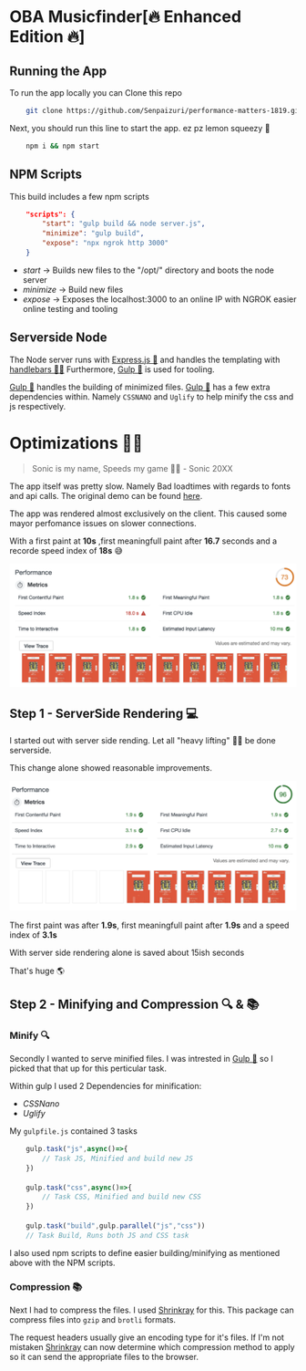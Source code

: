 # OBA Musicfinder[🔥 Enhanced Edition 🔥]

## Running the App

To run the app locally you can Clone this repo

```bash
    git clone https://github.com/Senpaizuri/performance-matters-1819.git
```

Next, you should run this line to start the app. ez pz lemon squeezy 🍋

```bash
    npm i && npm start
```
## NPM Scripts

This build includes a few npm scripts

```json
    "scripts": {
        "start": "gulp build && node server.js",
        "minimize": "gulp build",
        "expose": "npx ngrok http 3000"
    }
```

* *start* -> Builds new files to the "/opt/" directory and boots the node server
* *minimize* -> Build new files
* *expose* -> Exposes the localhost:3000 to an online IP with NGROK easier online testing and tooling

## Serverside Node

The Node server runs with [Express.js 🚅](https://expressjs.com/) and handles the templating with [handlebars 👨🏻](https://handlebarsjs.com/)
Furthermore, [Gulp 🍹](https://gulpjs.com/) is used for tooling.

[Gulp 🍹](https://gulpjs.com/) handles the building of minimized files.
[Gulp 🍹](https://gulpjs.com/) has a few extra dependencies within.
Namely `CSSNANO` and `Uglify` to help minify the css and js respectively.

# Optimizations 🏃🏻

> Sonic is my name, Speeds my game 🏃🏻 - Sonic 20XX

The app itself was pretty slow.
Namely Bad loadtimes with regards to fonts and api calls.
The original demo can be found [here](https://senpaizuri.github.io/project-1-1819/).

The app was rendered almost exclusively on the client.
This caused some mayor perfomance issues on slower connections.

With a first paint at __10s__ ,first meaningfull paint after __16.7__ seconds and a recorde speed index of __18s__ 😅

![Audit screenshot with horrible loadtimes](./screenshots/audit[slow].png)

## Step 1 - ServerSide Rendering 💻

I started out with server side rending.
Let all "heavy lifting" 🏋🏻‍ be done serverside.

This change alone showed reasonable improvements.

![Audit screenshot with slight improvements](./screenshots/audit[serverSide].png)

The first paint was after __1.9s__, first meaningfull paint after __1.9s__ and a speed index of  __3.1s__

With server side rendering alone is saved about 15ish seconds

That's huge 🌎

## Step 2 - Minifying and Compression 🔍 & 📚

### Minify 🔍

Secondly I wanted to serve minified files.
I was intrested in [Gulp 🍹](https://gulpjs.com/) so I picked that that up for this perticular task.

Within gulp I used 2 Dependencies for minification:
* *CSSNano*
* *Uglify*

My `gulpfile.js` contained 3 tasks
```javascript
    gulp.task("js",async()=>{ 
        // Task JS, Minified and build new JS
    })

    gulp.task("css",async()=>{
        // Task CSS, Minified and build new CSS
    })

    gulp.task("build",gulp.parallel("js","css"))
    // Task Build, Runs both JS and CSS task
```

I also used npm scripts to define easier building/minifying as mentioned above with the NPM scripts.

### Compression 📚

Next I had to compress the files.
I used [Shrinkray](https://www.npmjs.com/package/shrink-ray) for this.
This package can compress files into `gzip` and `brotli` formats.

The request headers usually give an encoding type for it's files.
If I'm not mistaken [Shrinkray](https://www.npmjs.com/package/shrink-ray) can now determine which compression method to apply so it can send the appropriate files to the browser.



<!-- Add a link to your live demo in Github Pages 🌐-->

<!-- ☝️ replace this description with a description of your own work -->

<!-- Add a nice image here at the end of the week, showing off your shiny frontend 📸 -->

<!-- Maybe a table of contents here? 📚 -->

<!-- How about a section that describes how to install this project? 🤓 -->

<!-- ...but how does one use this project? What are its features 🤔 -->

<!-- What external data source is featured in your project and what are its properties 🌠 -->

<!-- Maybe a checklist of done stuff and stuff still on your wishlist? ✅ -->

<!-- How about a license here? 📜 (or is it a licence?) 🤷 -->

